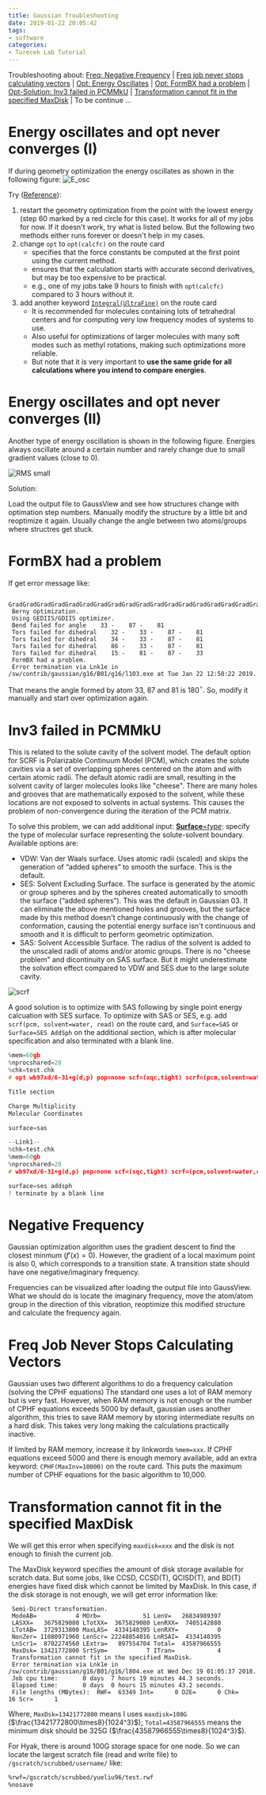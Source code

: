 ```yaml
---
title: Gaussian Troubleshooting
date: 2019-01-22 20:05:42
tags:
- software
categories:
- Turecek Lab Tutorial
---
```


Troubleshooting about:  [Freq: Negative Frequency](#nfreq) | [Freq job never stops calculating vectors](#vecfreq) | [Opt: Energy Oscillates](#eosc) | [Opt: FormBX had a problem](#formbx) | [Opt-Solution: Inv3 failed in PCMMkU](#pcm) | [Transformation cannot fit in the specified MaxDisk](#maxdisk) | To be continue ...

# <jump id='eosc'>Energy oscillates and opt never converges (I)</jump>

If during geometry optimization the energy oscillates as shown in the following figure:
![E_osc](https://raw.githubusercontent.com/yueliu96/blog_images/master/energy_osc.PNG)

Try ([Reference](https://www.researchgate.net/post/What_are_possible_solutions_when_the_during_geometry_optimization_the_energy_oscillates_as_shown_in_attachment)):

1. restart the geometry optimization from the point with the lowest energy (step 60 marked by a red circle for this case). It works for all of my jobs for now. If it doesn't work, try what is listed below. But the following two methods either runs forever or doesn't help in my cases.
2. change `opt` to `opt(calcfc)` on the route card
   - specifies that the force constants be computed at the first point using the current method.
   - ensures that the calculation starts with accurate second derivatives, but may be too expensive to be practical. 
   - e.g., one of my jobs take 9 hours to finish with `opt(calcfc)` compared to 3 hours without it.
3. add another keyword [`Integral(UltraFine)`](http://gaussian.com/integral/) on the route card
   - It is recommended for molecules containing lots of tetrahedral centers and for computing very low frequency modes of systems to use.
   - Also useful for optimizations of larger molecules with many soft modes such as methyl rotations, making such optimizations more reliable.
   - But note that it is very important to **use the same gride for all calculations where you intend to compare energies**.

# Energy oscillates and opt never converges (II)

Another type of energy oscillation is shown in the following figure. Energies always oscillate around a certain number and rarely change due to small gradient values (close to  0). 

![RMS small](https://raw.githubusercontent.com/yueliu96/blog_images/master/energy_osc2.PNG)

Solution:

Load the output file to GaussView and see how structures change with optimation step numbers. Manually modify the structure by a little bit and reoptimize it again. Usually change the angle between two atoms/groups where structres get stuck.

# <jump id='formbx'>FormBX had a problem</jump>

If get error message like:

```
 GradGradGradGradGradGradGradGradGradGradGradGradGradGradGradGradGradGrad
 Berny optimization.
 Using GEDIIS/GDIIS optimizer.
 Bend failed for angle    33 -    87 -    81
 Tors failed for dihedral    32 -    33 -    87 -    81
 Tors failed for dihedral    34 -    33 -    87 -    81
 Tors failed for dihedral    86 -    33 -    87 -    81
 Tors failed for dihedral    15 -    81 -    87 -    33
 FormBX had a problem.
 Error termination via Lnk1e in /sw/contrib/gaussian/g16/B01/g16/l103.exe at Tue Jan 22 12:58:22 2019.
```

That means the angle formed by atom 33, 87 and 81 is 180$^\circ$. So, modify it manually and start over optimization again.

# <jump id='pcm'> Inv3 failed in PCMMkU </jump>

This is related to the solute cavity of the solvent model. The default option for SCRF is Polarizable Continuum Model (PCM), which creates the solute cavities via a set of overlapping spheres centered on the atom and with certain atomic radii. The default atomic radii are small, resulting in the solvent cavity of larger molecules looks like "cheese". There are many holes and grooves that are mathematically exposed to the solvent, while these locations are not exposed to solvents in actual systems. This causes the problem of non-convergence during the iteration of the PCM matrix.

To solve this problem, we can add additional input: [**Surface**=*type*](http://gaussian.com/scrf/): specify the type of molecular surface representing the solute-solvent boundary. Available options are:

- VDW: Van der Waals surface. Uses atomic radii (scaled) and skips the generation of “added spheres” to smooth the surface. This is the default.
- SES: Solvent Excluding Surface. The surface is generated by the atomic or group spheres and by the spheres created automatically to smooth the surface (“added spheres”). This was the default in Gaussian 03. It can eliminate the above mentioned holes and grooves, but the surface made by this method doesn't change continuously with the change of conformation, causing the potential energy surface isn't continuous and smooth and it is difficult to perform geometric optimization.
- SAS: Solvent Accessible Surface. The radius of the solvent is added to the unscaled radii of atoms and/or atomic groups. There is no "cheese problem" and dicontinuity on SAS surface. But it might underestimate the solvation effect compared to VDW and SES due to the large solute cavity.

![scrf](https://raw.githubusercontent.com/yueliu96/blog_images/master/scrf_surface.png)

A good solution is to optimize with SAS following by single point energy calcuation with SES surface. To optimize with SAS or SES, e.g. add `scrf(pcm, solvent=water, read)` on the route card, and `Surface=SAS` or `Surface=SES AddSph` on the additional section, which is after molecular specification and also terminated with a blank line.

```c
%mem=60gb
%nprocshared=28
%chk=test.chk
# opt wb97xd/6-31+g(d,p) pop=none scf=(xqc,tight) scrf=(pcm,solvent=water,read)

Title section

Charge Multiplicity
Molecular Coordinates

surface=sas

--Link1--
%chk=test.chk
%mem=60gb
%nprocshared=28
# wb97xd/6-31+g(d,p) pop=none scf=(sqc,tight) scrf=(pcm,solvent=water,read) geom=allcheck

surface=ses addsph
! terminate by a blank line
```

# <jump id='nfreq'> Negative Frequency </jump>

Gaussian optimization algorithm uses the gradient descent to find the closest minmum ($f'(x)=0$). However, the gradient of a local maximum point is also 0, which corresponds to a transition state. A transition state should have one negative/imaginary frequency.

Frequencies can be visualized after loading the output file into GaussView. What we should do is locate the imaginary frequency, move the atom/atom group in the direction of this vibration, reoptimize this modified structure and calculate the frequency again.

# <jump id='vecfreq'> Freq Job Never Stops Calculating Vectors</jump>

Gaussian uses two different algorithms to do a frequency calculation (solving the CPHF equations) The  standard one uses a lot of RAM memory but is very fast. However, when RAM memory is not enough or the number of CPHF  equations exceeds 5000 by default, gaussian uses another algorithm, this tries to save RAM memory  by storing intermediate results on a hard disk. This takes very long making the calculations practically  inactive.

If limited by RAM memory, increase it by linkwords `%mem=xxx`. If  CPHF equations exceed 5000 and there is enough memory available, add an extra keyword: `CPHF(MaxInv=10000)` on the route card. This puts the maximum number of  CPHF equations for the basic algorithm to 10,000.

# <jump id='maxdisk'>Transformation cannot fit in the specified MaxDisk</jump>

We will get this error when specifying `maxdisk=xxx` and the disk is not enough to finish the current job.

The MaxDisk keyword specifies the amount of disk storage available for scratch data. But some jobs, like CCSD, CCSD(T), QCISD(T), and BD(T) energies have fixed disk which cannot be limited by MaxDisk. In this case, if the disk storage is not enough, we will get error information like:

```
 Semi-Direct transformation.
 ModeAB=           4 MOrb=            51 LenV=   26834989397
 LASXX=   3675829080 LTotXX=  3675829080 LenRXX=  7405142880
 LTotAB=  3729313800 MaxLAS=  4334140395 LenRXY=           0
 NonZer= 11080971960 LenScr= 22248854016 LnRSAI=  4334140395
 LnScr1=  8702274560 LExtra=   897554704 Total=  43587966555
 MaxDsk= 13421772800 SrtSym=           T ITran=            4
 Transformation cannot fit in the specified MaxDisk.
 Error termination via Lnk1e in /sw/contrib/gaussian/g16/B01/g16/l804.exe at Wed Dec 19 01:05:37 2018.
 Job cpu time:       0 days  7 hours 19 minutes 44.3 seconds.
 Elapsed time:       0 days  0 hours 15 minutes 43.2 seconds.
 File lengths (MBytes):  RWF=  63349 Int=      0 D2E=      0 Chk=     16 Scr=      1
```

Where, `MaxDsk=13421772800` means I uses `maxdisk=100G` ($\frac{13421772800\times8}{1024^3}$); `Total=43587966555` means the minimum disk should be 325G ($\frac{43587966555\times8}{1024^3}$).

For Hyak, there is around 100G storage space for one node. So we can locate the largest scratch file (read and write file) to `/gscratch/scrubbed/username/` like:

```bash
%rwf=/gscratch/scrubbed/yueliu96/test.rwf
%nosave
```